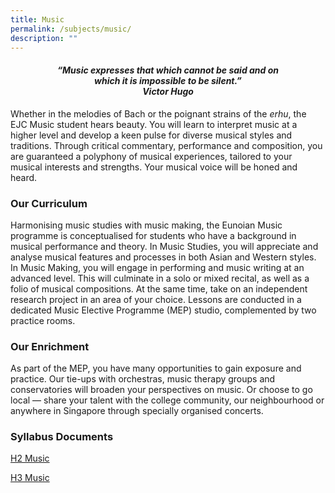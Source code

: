 ```yaml
---
title: Music
permalink: /subjects/music/
description: ""
---
```

<center><h4><em>“Music expresses that which cannot be said and on<br>which it is impossible to be silent.”<br><b>Victor Hugo</b></em></h4></center>

Whether in the melodies of Bach or the poignant strains of the&nbsp;_erhu_, the EJC Music student hears beauty. You will learn to interpret music at a higher level and develop a keen pulse for diverse musical styles and traditions. Through critical commentary, performance and composition, you are guaranteed a polyphony of musical experiences, tailored to your musical interests and strengths. Your musical voice will be honed and heard.

### Our Curriculum

Harmonising music studies with music making, the Eunoian Music programme is conceptualised for students who have a background in musical performance and theory. In Music Studies, you will appreciate and analyse musical features and processes in both Asian and Western styles. In Music Making, you will engage in performing and music writing at an advanced level. This will culminate in a solo or mixed recital, as well as a folio of musical compositions. At the same time, take on an independent research project in an area of your choice. Lessons are conducted in a dedicated Music Elective Programme (MEP) studio, complemented by two practice rooms.

### Our Enrichment

As part of the MEP, you have many opportunities to gain exposure and practice. Our tie-ups with orchestras, music therapy groups and conservatories will broaden your perspectives on music. Or choose to go local — share your talent with the college community, our neighbourhood or anywhere in Singapore through specially organised concerts.

### Syllabus Documents 

[H2 Music](https://eunoiajc.moe.edu.sg/curriculum/academic-subjects/music/)

[H3 Music](https://www.seab.gov.sg/docs/default-source/national-examinations/syllabus/alevel/2024syllabus/9819_y24_sy.pdf)